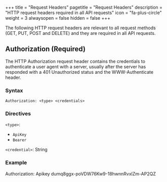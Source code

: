 +++
title = "Request Headers"
pagetitle = "Request Headers"
description = "HTTP request headers required in all API requests"
icon = "fa-plus-circle"
weight = 3
alwaysopen = false
hidden = false
+++

The following HTTP request headers are relevant to all request methods (GET, PUT, POST and DELETE) and they are required in all API requests.


## Authorization (Required)

The HTTP Authorization request header contains the credentials to authenticate a user agent with a server, usually after the server has responded with a 401 Unauthorized status and the WWW-Authenticate header.

### Syntax

```
Authorization: <type> <credentials>
```

### Directives

`<type>`:

- `ApiKey`
- `Bearer`


`<credential>`: String

### Example
Authorization: Apikey dumq8ggx-poVDW76Kw9-18hwnnRvxlZm-AP2QZ
